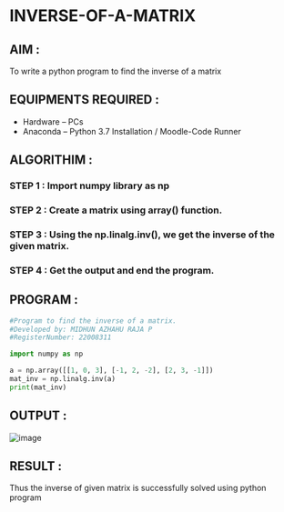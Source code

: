 # INVERSE-OF-A-MATRIX
## AIM :

To write a python program to find the inverse of a matrix

## EQUIPMENTS REQUIRED :

- Hardware – PCs
- Anaconda – Python 3.7 Installation / Moodle-Code Runner

## ALGORITHIM :

### STEP 1 : Import numpy library as np
### STEP 2 : Create a matrix using array() function. 
### STEP 3 : Using the np.linalg.inv(), we get the inverse of the given matrix.
### STEP 4 : Get the output and end the program.

## PROGRAM :
```python
#Program to find the inverse of a matrix.
#Developed by: MIDHUN AZHAHU RAJA P
#RegisterNumber: 22008311

import numpy as np

a = np.array([[1, 0, 3], [-1, 2, -2], [2, 3, -1]])
mat_inv = np.linalg.inv(a)
print(mat_inv)
```
## OUTPUT :
![image](https://user-images.githubusercontent.com/118054670/214354543-269e3e38-acd5-428d-9759-5b5d5bedae50.png)

## RESULT :

Thus the inverse of given matrix is successfully solved using python program

